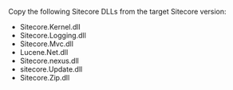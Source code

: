 Copy the following Sitecore DLLs from the target Sitecore version:

* Sitecore.Kernel.dll
* Sitecore.Logging.dll
* Sitecore.Mvc.dll
* Lucene.Net.dll
* Sitecore.nexus.dll
* sitecore.Update.dll
* Sitecore.Zip.dll
